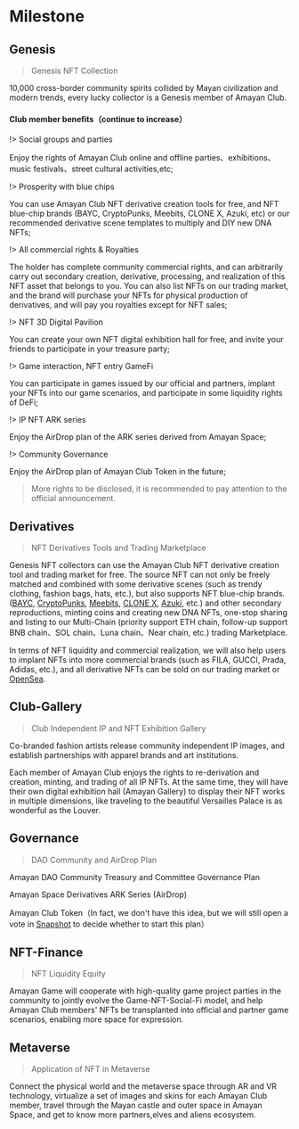 # Milestone

## Genesis
> Genesis NFT Collection

10,000 cross-border community spirits collided by Mayan civilization and modern trends, every lucky collector is a Genesis member of Amayan Club.

<h4>Club member benefits（continue to increase）</h4>

!> Social groups and parties

Enjoy the rights of Amayan Club online and offline parties、exhibitions、music festivals、street cultural activities,etc;

!> Prosperity with blue chips

You can use Amayan Club NFT derivative creation tools for free, and NFT blue-chip brands (BAYC, CryptoPunks, Meebits, CLONE X, Azuki, etc) or our recommended derivative scene templates to multiply and DIY new DNA NFTs;

!> All commercial rights & Royalties

The holder has complete community commercial rights, and can arbitrarily carry out secondary creation, derivative, processing, and realization of this NFT asset that belongs to you. You can also list NFTs on our trading market, and the brand will purchase your NFTs for physical production of derivatives, and will pay you royalties except for NFT sales;

!> NFT 3D Digital Pavilion

You can create your own NFT digital exhibition hall for free, and invite your friends to participate in your treasure party;

!> Game interaction, NFT entry GameFi

You can participate in games issued by our official and partners, implant your NFTs into our game scenarios, and participate in some liquidity rights of DeFi;

!> IP NFT ARK series

Enjoy the AirDrop plan of the ARK series derived from Amayan Space;

!> Community Governance

Enjoy the AirDrop plan of Amayan Club Token in the future;

> More rights to be disclosed, it is recommended to pay attention to the official announcement.

## Derivatives
> NFT Derivatives Tools and Trading Marketplace

Genesis NFT collectors can use the Amayan Club NFT derivative creation tool and trading market for free. The source NFT can not only be freely matched and combined with some derivative scenes (such as trendy clothing, fashion bags, hats, etc.), but also supports NFT blue-chip brands. ([BAYC](//opensea.io/collection/boredapeyachtclub), [CryptoPunks](//opensea.io/collection/cryptopunks), [Meebits](//opensea.io/collection/meebits), [CLONE X](//opensea.io/collection/clonex), [Azuki](//opensea.io/collection/azuki), etc.) and other secondary reproductions, minting coins and creating new DNA NFTs, one-stop sharing and listing to our Multi-Chain (priority support ETH chain, follow-up support BNB chain、SOL chain、Luna chain、Near chain, etc.) trading Marketplace.

In terms of NFT liquidity and commercial realization, we will also help users to implant NFTs into more commercial brands (such as FILA, GUCCI, Prada, Adidas, etc.), and all derivative NFTs can be sold on our trading market or [OpenSea](//opensea.io).

## Club-Gallery
> Club Independent IP and NFT Exhibition Gallery

Co-branded fashion artists release community independent IP images, and establish partnerships with apparel brands and art institutions.

Each member of Amayan Club enjoys the rights to re-derivation and creation, minting, and trading of all IP NFTs. At the same time, they will have their own digital exhibition hall (Amayan Gallery) to display their NFT works in multiple dimensions, like traveling to the beautiful Versailles Palace is as wonderful as the Louver.

## Governance
> DAO Community and AirDrop Plan

Amayan DAO Community Treasury and Committee Governance Plan

Amayan Space Derivatives ARK Series (AirDrop)

Amayan Club Token（In fact, we don't have this idea, but we will still open a vote in [Snapshot](//snapshot.org/#/amayan.eth) to decide whether to start this plan）

## NFT-Finance
> NFT Liquidity Equity

Amayan Game will cooperate with high-quality game project parties in the community to jointly evolve the Game-NFT-Social-Fi model, and help Amayan Club members' NFTs be transplanted into official and partner game scenarios, enabling more space for expression.

## Metaverse
> Application of NFT in Metaverse

Connect the physical world and the metaverse space through AR and VR technology, virtualize a set of images and skins for each Amayan Club member, travel through the Mayan castle and outer space in Amayan Space, and get to know more partners,elves and aliens ecosystem.